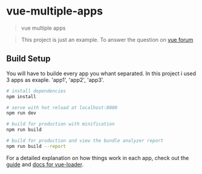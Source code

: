 # vue-multiple-apps

> vue multiple apps

> This project is just an example.
> To answer the question on [vue forum](https://forum.vuejs.org/t/composing-multiple-apps-as-a-single-spa/12622/5)
## Build Setup

You will have to builde every app you whant separated. In this project i used 3 apps as exaple.
'app1', 'app2', 'app3'.
``` bash
# install dependencies
npm install

# serve with hot reload at localhost:8080
npm run dev

# build for production with minification
npm run build

# build for production and view the bundle analyzer report
npm run build --report
```

For a detailed explanation on how things work in each app, check out the [guide](http://vuejs-templates.github.io/webpack/) and [docs for vue-loader](http://vuejs.github.io/vue-loader).